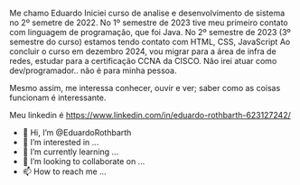 Me chamo Eduardo
Iniciei curso de analise e desenvolvimento de sistema no 2º semetre de 2022.
No 1º semestre de 2023 tive meu primeiro contato com linguagem de programação, que foi Java.
No 2º semestre de 2023 (3º semestre do curso) estamos tendo contato com HTML, CSS, JavaScript
Ao concluir o curso em dezembro 2024, vou migrar para a área de infra de redes, estudar para a certificação CCNA da CISCO.
Não irei atuar como dev/programador.. não é para minha pessoa.

Mesmo assim, me interessa conhecer, ouvir e ver; saber como as coisas funcionam é interessante.

Meu linkedin é https://www.linkedin.com/in/eduardo-rothbarth-623127242/


- 👋 Hi, I’m @EduardoRothbarth
- 👀 I’m interested in ...
- 🌱 I’m currently learning ...
- 💞️ I’m looking to collaborate on ...
- 📫 How to reach me ...

<!---
EduardoRothbarth/EduardoRothbarth is a ✨ special ✨ repository because its `README.md` (this file) appears on your GitHub profile.
You can click the Preview link to take a look at your changes.
--->

